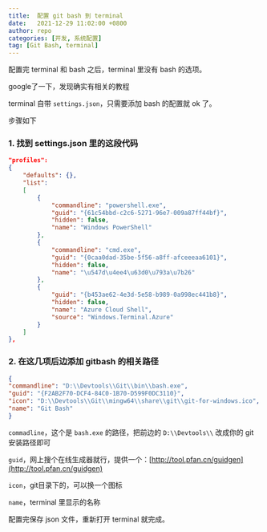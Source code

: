 ```yaml
---
title:  配置 git bash 到 terminal
date:   2021-12-29 11:02:00 +0800
author: repo
categories: [开发, 系统配置]
tag: [Git Bash, terminal]
---
```


配置完 terminal 和 bash 之后，terminal 里没有 bash 的选项。

google了一下，发现确实有相关的教程

terminal 自带 `settings.json`，只需要添加 bash 的配置就 ok 了。
 
步骤如下

### 1. 找到 settings.json 里的这段代码

``` json
"profiles": 
{
    "defaults": {},
    "list": 
    [
        {
            "commandline": "powershell.exe",
            "guid": "{61c54bbd-c2c6-5271-96e7-009a87ff44bf}",
            "hidden": false,
            "name": "Windows PowerShell"
        },
        {
            "commandline": "cmd.exe",
            "guid": "{0caa0dad-35be-5f56-a8ff-afceeeaa6101}",
            "hidden": false,
            "name": "\u547d\u4ee4\u63d0\u793a\u7b26"
        },
        {
            "guid": "{b453ae62-4e3d-5e58-b989-0a998ec441b8}",
            "hidden": false,
            "name": "Azure Cloud Shell",
            "source": "Windows.Terminal.Azure"
        }
    ]
},
```

### 2. 在这几项后边添加 gitbash 的相关路径

``` json
{
"commandline": "D:\\Devtools\\Git\\bin\\bash.exe",
"guid": "{F2AB2F70-DCF4-84C0-1B70-D599F0DC3110}",
"icon": "D:\\Devtools\\Git\\mingw64\\share\\git\\git-for-windows.ico",
"name": "Git Bash"
}
```

`commadline`，这个是 `bash.exe` 的路径，把前边的 `D:\\Devtools\\` 改成你的 git 安装路径即可

`guid`，网上搜个在线生成器就行，提供一个：[http://tool.pfan.cn/guidgen](http://tool.pfan.cn/guidgen)

`icon`，git目录下的，可以换一个图标

`name`，terminal 里显示的名称

配置完保存 json 文件，重新打开 terminal 就完成。